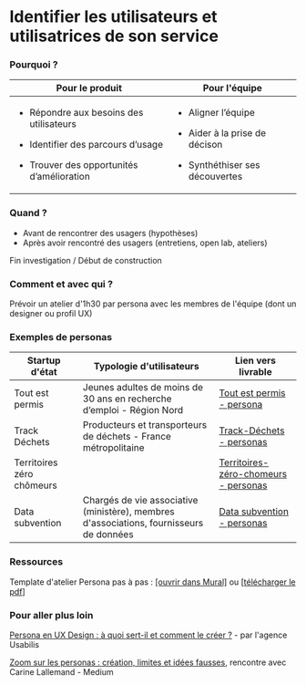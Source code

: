 # Identifier les utilisateurs et utilisatrices de son service

### Pourquoi ?

| Pour le produit                                                                                                                                                      | Pour l'équipe                                                                                                                   |
| -------------------------------------------------------------------------------------------------------------------------------------------------------------------- | ------------------------------------------------------------------------------------------------------------------------------- |
| <ul><li>Répondre aux besoins des utilisateurs </li></ul><ul><li>Identifier des parcours d’usage </li></ul><ul><li>Trouver des opportunités d’amélioration </li></ul> | <ul><li>Aligner l’équipe </li></ul><ul><li>Aider à la prise de décison </li></ul><ul><li>Synthéthiser ses découvertes</li></ul> |

### Quand ?

* Avant de rencontrer des usagers (hypothèses)
* Après avoir rencontré des usagers (entretiens, open lab, ateliers)

Fin investigation / Début de construction

### Comment et avec qui ?

Prévoir un atelier d'1h30 par persona avec les membres de l'équipe (dont un designer ou profil UX)

### Exemples de personas

| Startup d'état            | Typologie d'utilisateurs                                                                | Lien vers livrable                                                                                                         |
| ------------------------- | --------------------------------------------------------------------------------------- | -------------------------------------------------------------------------------------------------------------------------- |
| Tout est permis           | Jeunes adultes de moins de 30 ans en recherche d’emploi - Région Nord                   | [Tout est permis - persona](https://drive.google.com/file/d/13--yYpCsnZZrrZMUdilgaAKzr84yvC1V/view)                        |
| Track Déchets             | Producteurs et transporteurs de déchets - France métropolitaine                         | [Track-Déchets - personas](https://drive.google.com/file/d/1QIB7yWf5QssQ1Z6lJ2ElC2ckjKXJ7HC1/view)                         |
| Territoires zéro chômeurs |                                                                                         | [Territoires-zéro-chomeurs - personas](https://drive.google.com/file/d/1aPrhhK5zKMp4C881poGVrYobxd5RuMBQ/view?usp=sharing) |
| Data subvention           | Chargés de vie associative (ministère), membres d'associations, fournisseurs de données | [Data subvention - personas](https://drive.google.com/file/d/1QIB7yWf5QssQ1Z6lJ2ElC2ckjKXJ7HC1/view)                       |

### Ressources

Template d'atelier Persona pas à pas : [\[ouvrir dans Mural\]](https://app.mural.co/t/betagouvfr2636/m/betagouvfr2636/1642602371535/9af4f0a3358211290c4bb6e4169bb24b29d904cf?sender=aurelie2105)  ou \[[télécharger le pdf](https://drive.google.com/file/d/1dKJ6IF2SRuYIg38KGz--YA57WDOVmVcK/view?usp=sharing)]

### Pour aller plus loin

[Persona en UX Design : à quoi sert-il et comment le créer ?](https://www.usabilis.com/persona-ux-design/) - par l'agence Usabilis

[Zoom sur les personas :  création, limites et idées fausses](https://medium.com/@lesvoixdudesignthinking/zoom-sur-les-persona-cr%C3%A9ation-limites-et-id%C3%A9es-fausses-e86b8c4704e8), rencontre avec Carine Lallemand - Medium
